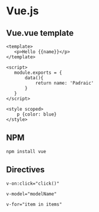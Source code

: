 # Vue.js

## Vue.vue template    
    <template>
       <p>Hello {{name}}</p>
    </template>

    <script>
       module.exports = {
           data(){
               return name: 'Padraic'
           }
       }
    </script>

    <style scoped>
        p {color: blue}
    </style>


## NPM
    npm install vue


## Directives
    v-on:click="click()"

    v-model="modelName"

    v-for="item in items"